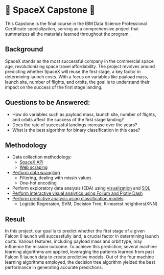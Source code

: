 # 🚀 SpaceX Capstone 🚀

This Capstone is the final course in the IBM Data Science Professional Certificate specialization, serving as a comprehensive project that summarizes all the materials learned throughout the program.
## Background
SpaceX stands as the most successful company in the commercial space age, revolutionizing space travel affordability. The project revolves around predicting whether SpaceX will reuse the first stage, a key factor in determining launch costs. With a focus on variables like payload mass, launch site, number of flights, and orbits, the goal is to understand their impact on the success of the first stage landing.
## Questions to be Answered:
* How do variables such as payload mass, launch site, number of flights, and orbits affect the success of the first stage landing?
* Does the rate of successful landings increase over the years?
* What is the best algorithm for binary classification in this case?

## Methodology
* Data collection methodology:
  * [SpaceX API](https://github.com/bmkarakaya/IBMDataScience/blob/main/1-%20jupyter-labs-spacex-data-collection-api.ipynb)
  * [Web scraping](https://github.com/bmkarakaya/IBMDataScience/blob/main/2-%20jupyter-labs-webscraping.ipynb)
* [Perform data wrangling](https://github.com/bmkarakaya/IBMDataScience/blob/main/3-%20labs-jupyter-spacex-Data%20wrangling.ipynb)
  * Filtering, dealing with missin values  
  * One-hot encoding
* Perform exploratory data analysis (EDA) using [visualization](https://github.com/bmkarakaya/IBMDataScience/blob/main/5-%20jupyter-labs-eda-dataviz.ipynb.jupyterlite.ipynb) and [SQL](https://github.com/bmkarakaya/IBMDataScience/blob/main/4-%20jupyter-labs-eda-sql-coursera_sqllite.ipynb)
* [Perform interactive visual analytics using Folium and Plotly Dash](https://github.com/bmkarakaya/IBMDataScience/blob/main/7-%20Build_an_Interactive_Dashboard_with_Ploty_Dash%20(1).ipynb)
* [Perform predictive analysis using classification models](https://github.com/bmkarakaya/IBMDataScience/blob/main/8-%20SpaceX_Machine_Learning_Prediction_Part_5.jupyterlite%20(1).ipynb)
  * Logistic Regression, SVM, Decision Tree, K-nearest neighbors(KNN)
 
## Result

In this project, our goal is to predict whether the first stage of a given Falcon 9 launch will successfully land, a crucial factor in determining launch costs. Various features, including payload mass and orbit type, may influence the mission outcome. To achieve this prediction, several machine learning algorithms are applied, leveraging the patterns learned from past Falcon 9 launch data to create predictive models. Out of the four machine learning algorithms employed, the decision tree algorithm yielded the best performance in generating accurate predictions.
